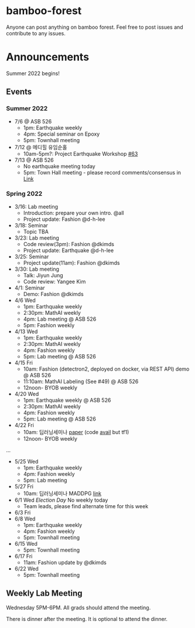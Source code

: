 # bamboo-forest
Anyone can post anything on bamboo forest. 
Feel free to post issues and contribute to any issues.

# Announcements

Summer 2022 begins!

## Events

### Summer 2022

- 7/6 @ ASB 526
  - 1pm: Earthquake weekly
  - 4pm: Special seminar on Epoxy
  - 5pm: Townhall meeting
- 7/12 @ 메디힐 유임순홀
  - 10am-5pm?: Project Earthquake Workshop [#63](https://github.com/AIML-K/bamboo-forest/issues/63)
- 7/13 @ ASB 526
  - No earthquake meeting today
  - 5pm: Town Hall meeting - please record comments/consensus in [Link](https://github.com/AIML-K/bamboo-forest/issues/67)


### Spring 2022

- 3/16: Lab meeting
  - Introduction: prepare your own intro. @all
  - Project update: Fashion @d-h-lee
- 3/18: Seminar
  - Topic TBA
- 3/23: Lab meeting
  - Code review(3pm): Fashion @dkimds
  - Project update: Earthquake @d-h-lee
- 3/25: Seminar
  - Project update(11am): Fashion @dkimds
- 3/30: Lab meeting
  - Talk: Jiyun Jung
  - Code review: Yangee Kim
- 4/1: Seminar
  - Demo: Fashion @dkimds
- 4/6 Wed
  - 1pm: Earthquake weekly
  - 2:30pm: MathAI weekly
  - 4pm: Lab meeting @ ASB 526
  - 5pm: Fashion weekly 
- 4/13 Wed
  - 1pm: Earthquake weekly
  - 2:30pm: MathAI weekly
  - 4pm: Fashion weekly 
  - 5pm: Lab meeting @ ASB 526
- 4/15 Fri
  - 10am: Fashion (detectron2, deployed on docker, via REST API) demo @ ASB 526
  - 11:10am: MathAI Labeling (See #49) @ ASB 526
  - 12noon- BYOB weekly 
- 4/20 Wed
  - 1pm: Earthquake weekly @ ASB 526
  - 2:30pm: MathAI weekly
  - 4pm: Fashion weekly 
  - 5pm: Lab meeting @ ASB 526
- 4/22 Fri
  - 10am: 딥러닝세미나 [paper](https://arxiv.org/abs/1706.02275) (code [avail](https://github.com/openai/maddpg) but tf1)
  - 12noon- BYOB weekly 

...

- 5/25 Wed
  - 1pm: Earthquake weekly 
  - 4pm: Fashion weekly
  - 5pm: Lab meeting 
- 5/27 Fri  
  - 10am: 딥러닝세미나 MADDPG [link](https://antonai.blog/multi-agent-reinforcement-learning-openais-maddpg/)
- 6/1 Wed *Election Day* No weekly today
  - Team leads, please find alternate time for this week   
- 6/3 Fri
- 6/8 Wed
  - 1pm: Earthquake weekly 
  - 4pm: Fashion weekly
  - 5pm: Townhall meeting
- 6/15 Wed
  - 5pm: Townhall meeting
- 6/17 Fri
  - 11am: Fashion update by @dkimds
- 6/22 Wed
  - 5pm: Townhall meeting



## Weekly Lab Meeting

Wednesday 5PM-6PM. 
All grads should attend the meeting. 

There is dinner after the meeting. 
It is optional to attend the dinner. 
